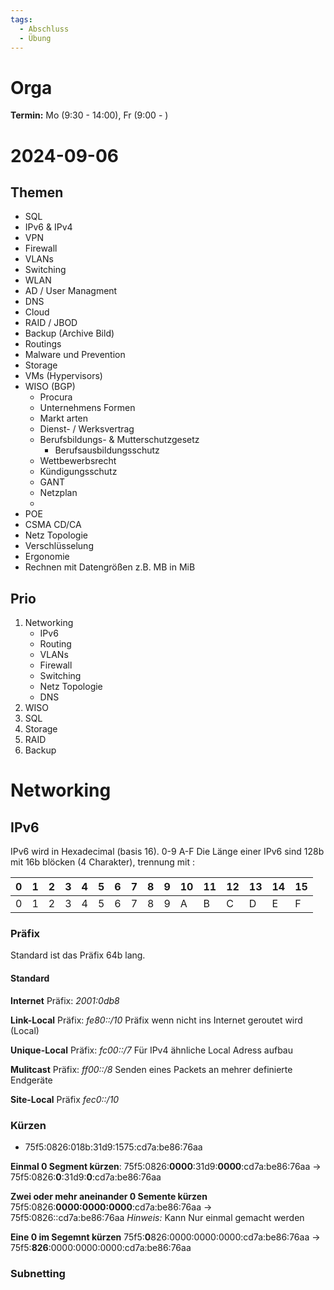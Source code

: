 ```yaml
---
tags:
  - Abschluss
  - Übung
---
```

# Orga
**Termin:** Mo (9:30 - 14:00), Fr (9:00 - )

# 2024-09-06
## Themen
- SQL
- IPv6 & IPv4
- VPN
- Firewall
- VLANs
- Switching
- WLAN
- AD / User Managment
- DNS
- Cloud
- RAID / JBOD
- Backup (Archive Bild)
- Routings
- Malware und Prevention
- Storage
- VMs (Hypervisors)
- WISO (BGP)
	- Procura
	- Unternehmens Formen
	- Markt arten
	- Dienst- / Werksvertrag
	- Berufsbildungs- & Mutterschutzgesetz
		- Berufsausbildungsschutz 
	- Wettbewerbsrecht
	- Kündigungsschutz
	- GANT
	- Netzplan
	- 
- POE
- CSMA CD/CA
- Netz Topologie
- Verschlüsselung
- Ergonomie
- Rechnen mit Datengrößen z.B. MB in MiB


## Prio
1. Networking
	- IPv6
	- Routing
	- VLANs
	- Firewall
	- Switching
	- Netz Topologie
	- DNS
2. WISO
3. SQL
2. Storage
3. RAID 
4. Backup


# Networking
## IPv6
IPv6 wird in Hexadecimal (basis 16). 0-9 A-F
Die Länge einer IPv6 sind 128b mit 16b blöcken (4 Charakter), trennung mit :

| 0   | 1   | 2   | 3   | 4   | 5   | 6   | 7   | 8   | 9   | 10  | 11  | 12  | 13  | 14  | 15  |
| --- | --- | --- | --- | --- | --- | --- | --- | --- | --- | --- | --- | --- | --- | --- | --- |
| 0   | 1   | 2   | 3   | 4   | 5   | 6   | 7   | 8   | 9   | A   | B   | C   | D   | E   | F   |
### Präfix
Standard ist das Präfix 64b lang.
#### Standard
**Internet**
Präfix: *2001:0db8*

**Link-Local**
Präfix: *fe80::/10*
Präfix wenn nicht ins Internet geroutet wird (Local)

**Unique-Local**
Präfix: *fc00::/7*
Für IPv4 ähnliche Local Adress aufbau

**Mulitcast**
Präfix: *ff00::/8*
Senden eines Packets an mehrer definierte Endgeräte

**Site-Local**
Präfix *fec0::/10*
### Kürzen
- 75f5:0826:018b:31d9:1575:cd7a:be86:76aa

**Einmal 0 Segment kürzen**: 
75f5:0826:**0000**:31d9:**0000**:cd7a:be86:76aa
-> 75f5:0826:**0**:31d9:**0**:cd7a:be86:76aa

**Zwei oder mehr aneinander 0 Semente kürzen**
75f5:0826:**0000:0000:0000**:cd7a:be86:76aa
-> 75f5:0826::cd7a:be86:76aa
*Hinweis:* Kann Nur einmal gemacht werden

**Eine 0 im Segemnt kürzen**
75f5:**0**826:0000:0000:0000:cd7a:be86:76aa
-> 75f5:**826**:0000:0000:0000:cd7a:be86:76aa

### Subnetting 
